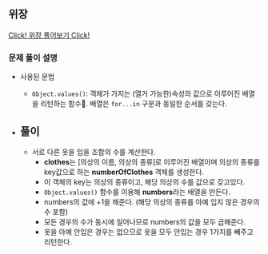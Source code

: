 ## 위장

<a href='https://programmers.co.kr/learn/courses/30/lessons/42578'>Click! 위장 풀어보기 Click!</a>

### 문제 풀이 설명

- 사용된 문법

  - `Object.values()`: 객체가 가지는 (열거 가능한)속성의 값으로 이루어진 배열을 리턴하는 함수. 배열은 `for...in` 구문과 동일한 순서를 갖는다.

- ## 풀이
  - 서로 다른 옷을 입을 조합의 수를 계산한다.
    - **clothes**는 [의상의 이름, 의상의 종류]로 이루어진 배열이며 의상의 종류를 key값으로 하는 **numberOfClothes** 객체를 생성한다.
    - 이 객체의 key는 의상의 종류이고, 해당 의상의 수를 값으로 갖고있다.
    - `Object.values()` 함수를 이용해 **numbers**라는 배열을 만든다.
    - numbers의 값에 +1을 해준다. (해당 의상의 종류를 아예 입지 않은 경우의 수 포함)
    - 모든 경우의 수가 동시에 일어나므로 numbers의 값을 모두 곱해준다.
    - 옷을 아예 안입은 경우는 없으므로 옷을 모두 안입는 경우 1가지를 빼주고 리턴한다.
